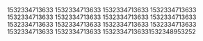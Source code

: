 1532334713633
1532334713633
1532334713633
1532334713633
1532334713633
1532334713633
1532334713633
1532334713633
1532334713633
1532334713633
1532334713633
1532334713633
1532334713633
1532334713633
15323347136331532348953252